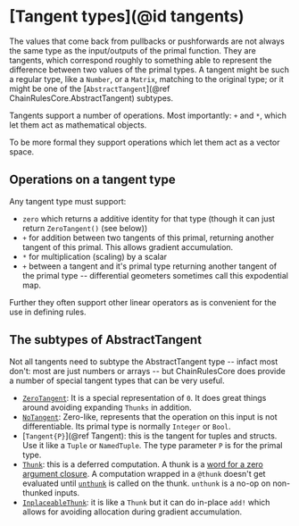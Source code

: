 # [Tangent types](@id tangents)

The values that come back from pullbacks or pushforwards are not always the same type as the input/outputs of the primal function.
They are tangents, which correspond roughly to something able to represent the difference between two values of the primal types.
A tangent might be such a regular type, like a `Number`, or a `Matrix`, matching to the original type;
or it might be one of the [`AbstractTangent`](@ref ChainRulesCore.AbstractTangent) subtypes.

Tangents support a number of operations.
Most importantly: `+` and `*`, which let them act as mathematical objects.

To be more formal they support operations which let them act as a vector space.

## Operations on a tangent type
Any tangent type must support:
 - `zero` which returns a additive identity for that type (though it can just return `ZeroTangent()` (see below))
 - `+` for addition between two tangents of this primal, returning another tangent of this primal. This allows gradient accumulation.
 - `*` for multiplication (scaling) by a scalar
 - `+` between a tangent and it's primal type returning another tangent of the primal type -- differential geometers sometimes call this expodential map.

Further they often support other linear operators as is convenient for the use in defining rules. 

## The subtypes of AbstractTangent

Not all tangents need to subtype the AbstractTangent type -- infact most don't: most are just numbers or arrays -- but ChainRulesCore does provide a number of special tangent types that can be very useful. 

 - [`ZeroTangent`](@ref): It is a special representation of `0`. It does great things around avoiding expanding `Thunks` in addition.
 - [`NoTangent`](@ref): Zero-like, represents that the operation on this input is not differentiable. Its primal type is normally `Integer` or `Bool`.
 - [`Tangent{P}`](@ref Tangent): this is the tangent for tuples and  structs. Use it like a `Tuple` or `NamedTuple`. The type parameter `P` is for the primal type.
 - [`Thunk`](@ref): this is a deferred computation. A thunk is a [word for a zero argument closure](https://en.wikipedia.org/wiki/Thunk). A computation wrapped in a `@thunk` doesn't get evaluated until [`unthunk`](@ref) is called on the thunk. `unthunk` is a no-op on non-thunked inputs.
 - [`InplaceableThunk`](@ref): it is like a `Thunk` but it can do in-place `add!` which allows for avoiding allocation during gradient accumulation.
